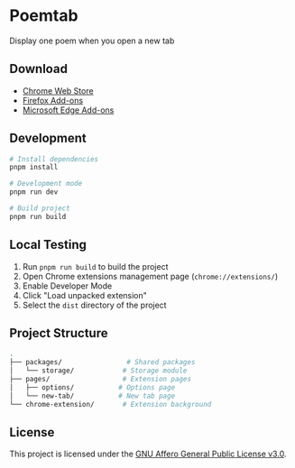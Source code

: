 # Poemtab

Display one poem when you open a new tab

## Download

- [Chrome Web Store](https://chromewebstore.google.com/detail/artab-new-tab-new-art/cphdjiacoelggmgfopmgmljdnhmlhici)
- [Firefox Add-ons](https://addons.mozilla.org/en-US/firefox/addon/artab/)
- [Microsoft Edge Add-ons](https://microsoftedge.microsoft.com/addons/detail/artab-new-tab-with-art/cioaigkjcjchlohhapcdnldoggnmpmih)



## Development

```bash
# Install dependencies
pnpm install

# Development mode
pnpm run dev

# Build project
pnpm run build
```

## Local Testing

1. Run `pnpm run build` to build the project
2. Open Chrome extensions management page (`chrome://extensions/`)
3. Enable Developer Mode
4. Click "Load unpacked extension"
5. Select the `dist` directory of the project

## Project Structure

```bash
.
├── packages/                # Shared packages
│   └── storage/            # Storage module
├── pages/                  # Extension pages
│   ├── options/           # Options page
│   └── new-tab/           # New tab page
└── chrome-extension/       # Extension background
```

## License

This project is licensed under the [GNU Affero General Public License v3.0](LICENSE).

